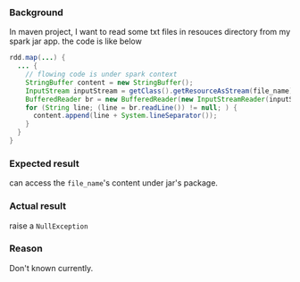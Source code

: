 ### Background

In maven project, I want to read some txt files in resouces directory from my spark jar app. the code is like below

```java
rdd.map(...) {
  ... {
    // flowing code is under spark context
    StringBuffer content = new StringBuffer();
    InputStream inputStream = getClass().getResourceAsStream(file_name)
    BufferedReader br = new BufferedReader(new InputStreamReader(inputStream));
    for (String line; (line = br.readLine()) != null; ) {
      content.append(line + System.lineSeparator());
    }
  }
}

```

### Expected result
can access the `file_name`'s content under jar's package.

### Actual result
raise a `NullException` 

### Reason
Don't known currently.

